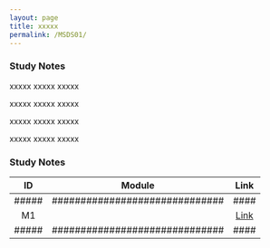 ```yaml
---
layout: page
title: xxxxx
permalink: /MSDS01/
---
```


<h3>Study Notes</h3>

xxxxx xxxxx xxxxx

xxxxx xxxxx xxxxx

xxxxx xxxxx xxxxx

xxxxx xxxxx xxxxx

<h3>Study Notes</h3>

| ID  | Module                       |Link|
|:---:|:----------------------------:|:--:|
|#####|##############################|####|
| M1  |   |[Link](/MSDS01/MSDS01M1/)|
|#####|##############################|####|

